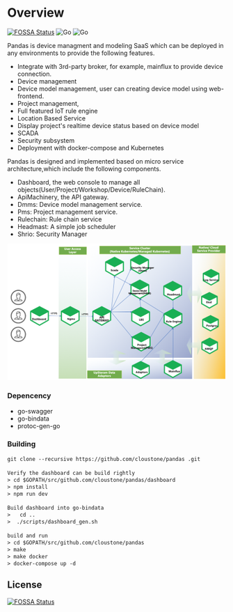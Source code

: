 # Overview
[![FOSSA Status](https://app.fossa.io/api/projects/git%2Bgithub.com%2Fcloustone%2Fpandas.svg?type=shield)](https://app.fossa.io/projects/git%2Bgithub.com%2Fcloustone%2Fpandas?ref=badge_shield) ![Go](https://img.shields.io/badge/golang-1.13.8-green.svg) ![Go](https://github.com/cloustone/pandas/workflows/Go/badge.svg) 

Pandas is device managment and modeling SaaS which can be deployed in any environments to provide the following features.

* Integrate with 3rd-party broker, for example, mainflux to provide device connection. 
* Device management
* Device model management, user can creating device model using web-frontend.
* Project management,
* Full featured IoT rule engine
* Location Based Service
* Display project's realtime device status based on device model
* SCADA
* Security subsystem
* Deployment with docker-compose and Kubernetes

Pandas is designed and implemented based on micro service architecture,which include the following components.

* Dashboard, the web console to manage all objects(User/Project/Workshop/Device/RuleChain).
* ApiMachinery, the API gateway.
* Dmms: Device model management service.
* Pms: Project management service.
* Rulechain: Rule chain service
* Headmast: A simple job scheduler
* Shrio: Security Manager

![](docs/images/pandas-arch.png)

### Depencency
* go-swagger
* go-bindata 
* protoc-gen-go

### Building

````
git clone --recursive https://github.com/cloustone/pandas .git

Verify the dashboard can be build rightly
> cd $GOPATH/src/github.com/cloustone/pandas/dashboard
> npm install
> npm run dev

Build dashboard into go-bindata
>   cd ..
>  ./scripts/dashboard_gen.sh

build and run 
> cd $GOPATH/src/github.com/cloustone/pandas  
> make 
> make docker
> docker-compose up -d
````

## License
[![FOSSA Status](https://app.fossa.io/api/projects/git%2Bgithub.com%2Fcloustone%2Fpandas.svg?type=large)](https://app.fossa.io/projects/git%2Bgithub.com%2Fcloustone%2Fpandas?ref=badge_large)
